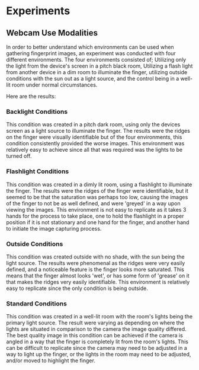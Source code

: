 # Experiments
## Webcam Use Modalities

In order to better understand which environments can be used when gathering fingerprint images, an experiment was conducted with four different environments. The four environments consisted of; Utilizing only the light from the device's screen in a pitch black room, Utilizing a flash light from another device in a dim room to illuminate the finger, utilizing outside conditions with the sun out as a light source, and the control being in a well-lit room under normal circumstances. 

Here are the results:

### Backlight Conditions


This condition was created in a pitch dark room, using only the devices screen as a light source to illuminate the finger. The results were the ridges on the finger were visually identifiable but of the four environments, this condition consistently provided the worse images. This environment was relatively easy to achieve since all that was required was the lights to be turned off.

### Flashlight Conditions


This condition was  created in a dimly lit room, using a flashlight to illuminate the finger. The results were the ridges of the finger were identifiable, but it seemed to be that the saturation was perhaps too low, causing the images of the finger to not be as well defined, and were 'greyed' in a way upon viewing the images.  This environment is not easy to replicate as it takes 3 hands for the process to take place, one to hold the flashlight in a proper position if it is not stationary and one hand for the finger, and another hand to initiate the image capturing process.

### Outside Conditions

This condition was created outside with no shade, with the sun being the light source. The results were phenomenal as the ridges were very easily defined, and a noticeable feature is the finger looks more saturated. This means that the finger almost looks 'wet', or has some form of 'grease' on it that makes the ridges very easily identifiable. This environment is relatively easy to replicate since the only condition is being outside. 

### Standard Conditions

This condition was created in a well-lit room with the room's lights being the primary light source. The result were varying as depending on where the lights are situated in comparison to the camera the image quality differed. The best quality image in this condition can be achieved if the camera is angled in a way that the finger is completely lit from the room's lights. This can be difficult to replicate since the camera may need to be adjusted in a way to light up the finger, or the lights in the room may need to be adjusted, and/or moved to highlight the finger. 


